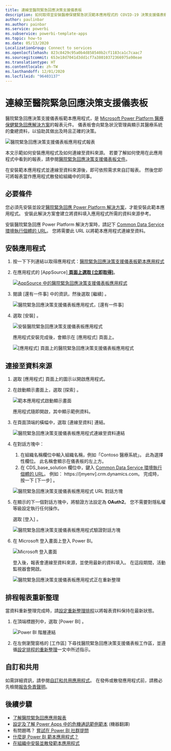 ```yaml
---
title: 連線至醫院緊急回應決策支援儀表板
description: 如何取得並安裝醫療保健緊急狀況範本應用程式的 COVID-19 決策支援儀表板，以及如何連線至資料
author: paulinbar
ms.author: painbar
ms.service: powerbi
ms.subservice: powerbi-template-apps
ms.topic: how-to
ms.date: 05/13/2020
LocalizationGroup: Connect to services
ms.openlocfilehash: 823c8429c95a0b4d858540b2cf1183ca1c7caac7
ms.sourcegitcommit: 653e18d7041d3dd1cf7a38010372366975a98eae
ms.translationtype: HT
ms.contentlocale: zh-TW
ms.lasthandoff: 12/01/2020
ms.locfileid: "96403137"
---
```

# <a name="connect-to-the-hospital-emergency-response-decision-support-dashboard"></a>連線至醫院緊急回應決策支援儀表板
醫院緊急回應決策支援儀表板範本應用程式，是 [Microsoft Power Platform 醫療保健緊急回應解決方案](https://powerapps.microsoft.com/blog/emergency-response-solution-a-microsoft-power-platform-solution-for-healthcare-emergency-response/)的報表元件。 儀表板會向緊急狀況管理員顯示其醫療系統的彙總資料，以協助其做出及時且正確的決策。

![醫院緊急回應決策支援儀表板應用程式報表](media/service-connect-to-health-emergency-response/service-health-emergency-response-app-report.png)

本文示範如何安裝應用程式及如何連線至資料來源。 若要了解如何使用在此應用程式中看到的報表，請參閱[醫院緊急回應決策支援儀表板文件](/powerapps/sample-apps/emergency-response/deploy-configure#view-the-power-bi-dashboard)。

在安裝範本應用程式並連線至資料來源後，即可依照需求來自訂報表。 然後您即可將報表當作應用程式散發給組織中的同事。

## <a name="prerequisites"></a>必要條件

您必須先安裝並設定[醫院緊急回應 Power Platform 解決方案](/powerapps/sample-apps/emergency-response/deploy-configure)，才能安裝此範本應用程式。 安裝此解決方案會建立將資料填入應用程式所需的資料來源參考。

安裝醫院緊急回應 Power Platform 解決方案時，請記下 [Common Data Service 環境執行個體的 URL](/powerapps/sample-apps/emergency-response/deploy-configure#publish-the-power-bi-dashboard)。 您將需要此 URL 以將範本應用程式連線至資料。

## <a name="install-the-app"></a>安裝應用程式

1. 按一下下列連結以取得應用程式：[醫院緊急回應決策支援儀表板範本應用程式](https://aka.ms/AppSource_Hospital_offer)

1. 在應用程式的 [AppSource][ **頁面上選取 [立即取得]**](https://aka.ms/AppSource_Hospital_offer)。

    [![AppSource 中的醫院緊急回應決策支援儀表板應用程式](media/service-connect-to-health-emergency-response/service-health-emergency-response-app-appsource-get-it-now.png)](https://aka.ms/AppSource_Hospital_offer)

1. 閱讀 [還有一件事]  中的資訊，然後選取 [繼續]  。

    ![醫院緊急回應決策支援儀表板應用程式，[還有一件事]](media/service-connect-to-health-emergency-response/service-health-emergency-response-1-more-thing.png)

1. 選取 [安裝]  。 

    ![安裝醫院緊急回應決策支援儀表板應用程式](media/service-connect-to-health-emergency-response/service-health-emergency-response-select-install.png)

    應用程式安裝完成後，會顯示在 [應用程式] 頁面上。

   ![[應用程式] 頁面上的醫院緊急回應決策支援儀表板應用程式](media/service-connect-to-health-emergency-response/service-health-emergency-response-app-apps-page-icon.png)

## <a name="connect-to-data-sources"></a>連接至資料來源

1. 選取 [應用程式] 頁面上的圖示以開啟應用程式。

1. 在啟動顯示畫面上，選取 [探索]  。

   ![範本應用程式啟動顯示畫面](media/service-connect-to-health-emergency-response/service-health-emergency-response-app-splash-screen.png)

   應用程式隨即開啟，其中顯示範例資料。

1. 在頁面頂端的橫幅中，選取 [連線至資料]  連結。

   ![醫院緊急回應決策支援儀表板應用程式連線至資料連結](media/service-connect-to-health-emergency-response/service-health-emergency-response-app-connect-data.png)

1. 在對話方塊中：
   1. 在組織名稱欄位中輸入組織名稱，例如「Contoso 醫療系統」。 此為選擇性欄位。 此名稱會顯示在儀表板的左上方。
   1. 在 CDS_base_solution 欄位中，鍵入 [Common Data Service 環境執行個體的 URL](/powerapps/sample-apps/emergency-response/deploy-configure#publish-the-power-bi-dashboard)。 例如： https://[myenv].crm.dynamics.com。 完成時，按一下 [下一步]  。

   ![醫院緊急回應決策支援儀表板應用程式 URL 對話方塊](media/service-connect-to-health-emergency-response/service-health-emergency-response-app-url-dialog.png)

1. 在顯示的下一個對話方塊中，將驗證方法設定為 **OAuth2**。 您不需要對隱私權等級設定執行任何操作。

   選取 [登入]  。

   ![醫院緊急回應決策支援儀表板應用程式驗證對話方塊](media/service-connect-to-health-emergency-response/service-health-emergency-response-app-authentication-dialog.png)

1. 在 Microsoft 登入畫面上登入 Power BI。

   ![Microsoft 登入畫面](media/service-connect-to-health-emergency-response/service-health-emergency-response-app-microsoft-login.png)

   登入後，報表會連線至資料來源，並使用最新的資料填入。 在這段期間，活動監視器會開啟。

   ![醫院緊急回應決策支援儀表板應用程式正在重新整理](media/service-connect-to-health-emergency-response/service-health-emergency-response-app-refresh-monitor.png)

## <a name="schedule-report-refresh"></a>排程報表重新整理

當資料重新整理完成時，請[設定重新整理排程](../connect-data/refresh-scheduled-refresh.md)以將報表資料保持在最新狀態。

1. 在頂端標題列中，選取 [Power BI]  。

   ![Power BI 階層連結](media/service-connect-to-health-emergency-response/service-health-emergency-response-app-powerbi-breadcrumb.png)

1. 在左側瀏覽窗格的 [工作區]  下尋找醫院緊急回應決策支援儀表板工作區，並遵循[設定排程的重新整理](../connect-data/refresh-scheduled-refresh.md)一文中所述指示。

## <a name="customize-and-share"></a>自訂和共用

如需詳細資訊，請參閱[自訂和共用應用程式](../connect-data/service-template-apps-install-distribute.md#customize-and-share-the-app)。 在發佈或散發應用程式前，請務必先檢閱[報告免責聲明](../create-reports/sample-covid-19-us.md#disclaimers)。

## <a name="next-steps"></a>後續步驟
* [了解醫院緊急回應應用報表](/powerapps/sample-apps/emergency-response/deploy-configure#view-the-power-bi-dashboard)
* [設定及了解 Power Apps 中的危機通訊範例範本](/powerapps/maker/canvas-apps/sample-crisis-communication-app) (機器翻譯)
* 有問題嗎？ [嘗試在 Power BI 社群提問](https://community.powerbi.com/)
* [什麼是 Power BI 範本應用程式？](../connect-data/service-template-apps-overview.md)
* [在組織中安裝並散發範本應用程式](../connect-data/service-template-apps-install-distribute.md)